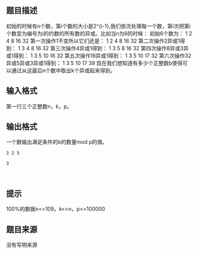 


## 题目描述
初始的时候有n个数，第i个数的大小是2^{i-1},我们依次处理每一个数，第i次把第i个数变为编号为i的约数的所有数的异或。比如当n为6的时候：
初始6个数为：
1 2 4 8 16 32
第一次操作1不变所以它们还是：
1 2 4 8 16 32
第二次操作2异或1得到：
1 3 4 8 16 32
第三次操作4异或1得到：
1 3 5 8 16 32
第四次操作8异或3异或1得到：
1 3 5 10 16 32
第五次操作16异或1得到：
1 3 5 10 17 32
第六次操作32异或5异或3异或1得到：
1 3 5 10 17 39
现在我们想知道有多少个正整数b使得可以通过从这最后n个数中取出k个异或起来得到。
 
## 输入格式
第一行三个正整数n，k，p。
 
## 输出格式
一个数输出满足条件的b的数量mod p的值。
 

```input1
3 2 5

```
```output1
3
 
 
```

## 提示
100%的数据n<=109，k<=n，p<=100000
## 题目来源
没有写明来源


